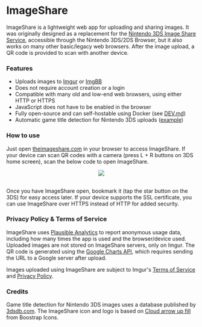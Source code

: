 # ImageShare

ImageShare is a lightweight web app for uploading and sharing images. It was originally designed as a replacement for the [Nintendo 3DS Image Share Service](https://web.archive.org/web/20170822055326/https://www.nintendo.com/3ds/image-share), accessible through the Nintendo 3DS/2DS Browser, but it also works on many other basic/legacy web browsers. After the image upload, a QR code is provided to scan with another device.

### Features

- Uploads images to [Imgur](https://imgur.com) or [ImgBB](https://imgbb.com/)
- Does not require account creation or a login
- Compatible with many old and low-end web browsers, using either HTTP or HTTPS
- JavaScript does not have to be enabled in the browser
- Fully open-source and can self-hostable using Docker (see [DEV.md](DEV.md))
- Automatic game title detection for Nintendo 3DS uploads ([example](https://imgur.com/4Fb4HI6))

### How to use

Just open [theimageshare.com](http://theimageshare.com/) in your browser to access ImageShare. If your device can scan QR codes with a camera (press L + R buttons on 3DS home screen), scan the below code to open ImageShare.

<div align="center"><img src="https://i.imgur.com/CwnqTbp.png" /></div><br>

Once you have ImageShare open, bookmark it (tap the star button on the 3DS) for easy access later. If your device supports the SSL certificate, you can use ImageShare over HTTPS instead of HTTP for added security.

### Privacy Policy & Terms of Service

ImageShare uses [Plausible Analytics](https://plausible.io) to report anonymous usage data, including how many times the app is used and the browser/device used. Uploaded images are not stored on ImageShare servers, only on Imgur. The QR code is generated using the [Google Charts API](https://developers.google.com/chart/infographics/docs/qr_codes), which requires sending the URL to a Google server after upload.

Images uploaded using ImageShare are subject to Imgur's [Terms of Service](https://imgur.com/tos) and [Privacy Policy](https://imgur.com/privacy).

### Credits

Game title detection for Nintendo 3DS images uses a database published by [3dsdb.com](http://3dsdb.com/). The ImageShare icon and logo is based on [Cloud arrow up fill](https://icons.getbootstrap.com/icons/cloud-arrow-up-fill/) from Boostrap Icons.

